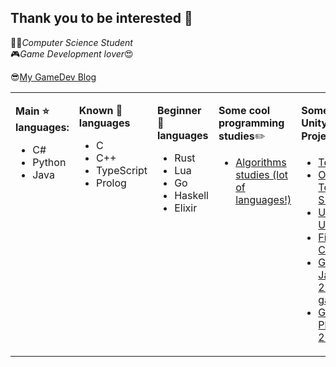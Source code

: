## Thank you to be interested 👋

👨‍💻*Computer Science Student* 
<br>
🎮*Game Development lover*😍
<br>

😎[My GameDev Blog](https://felipe-higino.github.io/)

<table><tr><td valign="top" width="10%">

**Main ⭐ languages:** 
- C#
- Python
- Java

</td><td valign="top" width="10%">
  
**Known 🧠 languages**
- C
- C++
- TypeScript
- Prolog

</td><td valign="top" width="15%">
  
**Beginner 💩 languages**
- Rust
- Lua
- Go
- Haskell
- Elixir

</td><td valign="top" width="35%">

**Some cool programming studies**✏️
- [Algorithms studies (lot of languages!)](https://github.com/felipe-higino/algorithms-implementations-register)

</td><td valign="top" width="35%">

**Some cool Unity Projects**🎲🎮
- [Tetris3D](https://github.com/felipe-higino/Tetris3D)
- [Online Topdown Shooter](https://github.com/felipe-higino/online-top-down-shooter)
- [Unity Utilities](https://github.com/felipe-higino/my-unity-utils)
- [Firebase CRUD](https://github.com/felipe-higino/unity-firebase-crud)
- [GMTK Jam 2020 game](https://github.com/Rouem/FervorousWare_GMTK2020)
- [Gamejam Plus 2020](https://github.com/felipe-higino/Gamejamplus2020-CrimsonBit)

</td></tr></table>

<!--
**felipe-higino/felipe-higino** is a ✨ _special_ ✨ repository because its `README.md` (this file) appears on your GitHub profile.

Here are some ideas to get you started:

- 🔭 I’m currently working on ...
- 🌱 I’m currently learning ...
- 👯 I’m looking to collaborate on ...
- 🤔 I’m looking for help with ...
- 💬 Ask me about ...
- 📫 How to reach me: ...
- 😄 Pronouns: ...
- ⚡ Fun fact: ...
-->
